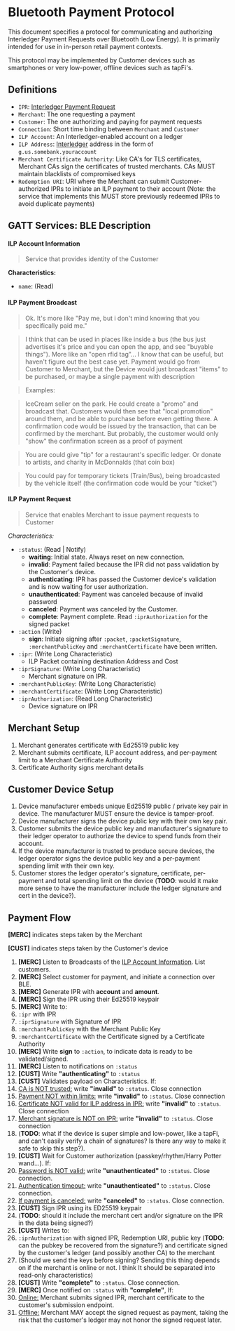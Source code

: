 # Bluetooth Payment Protocol

This document specifies a protocol for communicating and authorizing Interledger Payment Requests over Bluetooth (Low Energy). It is primarily intended for use in in-person retail payment contexts.

This protocol may be implemented by Customer devices such as smartphones or very low-power, offline devices such as tapFi's.

## Definitions

- `IPR`: [Interledger Payment Request](https://github.com/interledger/rfcs/blob/master/0011-interledger-payment-request/0011-interledger-payment-request.md)
- `Merchant`: The one requesting a payment
- `Customer`: The one authorizing and paying for payment requests
- `Connection`: Short time binding between `Merchant` and `Customer`
- `ILP Account`: An Interledger-enabled account on a ledger
- `ILP Address`: [Interledger](https://github.com/interledger/rfcs/blob/master/0015-ilp-addresses/0015-ilp-addresses.md) address in the form of `g.us.somebank.youraccount`
- `Merchant Certificate Authority`: Like CA's for TLS certificates, Merchant CAs sign the certificates of trusted merchants. CAs MUST maintain blacklists of compromised keys
- `Redemption URI`: URI where the Merchant can submit Customer-authorized IPRs to initiate an ILP payment to their account (Note: the service that implements this MUST store previously redeemed IPRs to avoid duplicate payments)

## GATT Services: BLE Description

#### ILP Account Information

> Service that provides identity of the Customer

**Characteristics:**

- `name`: (Read)

#### ILP Payment Broadcast

> Ok. It's more like "Pay me, but i don't mind knowing that you specifically paid me."

> I think that can be used in places like inside a bus (the bus just advertises it's price and you can open the app, and see "buyable things"). More like an "open rfid tag"... I know that can be useful, but haven't figure out the best case yet. Payment would go from Customer to Merchant, but the Device would just broadcast "items" to be purchased, or maybe a single payment with description

> Examples:

> IceCream seller on the park. He could create a "promo" and broadcast that. Customers would then see that "local promotion" around them, and be able to purchase before even getting there. A confirmation code would be issued by the transaction, that can be confirmed by the merchant. But probably, the customer would only "show" the confirmation screen as a proof of payment

> You are could give "tip" for a restaurant's specific ledger. Or donate to artists, and charity in McDonnalds (that coin box)

> You could pay for temporary tickets (Train/Bus), being broadcasted by the vehicle itself (the confirmation code would be your "ticket")


#### ILP Payment Request

> Service that enables Merchant to issue payment requests to Customer

*Characteristics:*

- `:status`: (Read | Notify)
  - __waiting__: Initial state. Always reset on new connection.
  - __invalid__: Payment failed because the IPR did not pass validation by the Customer's device.
  - __authenticating__: IPR has passed the Customer device's validation and is now waiting for user authorization.
  - __unauthenticated__: Payment was canceled because of invalid password
  - __canceled__: Payment was canceled by the Customer. 
  - __complete__: Payment complete. Read `:iprAuthorization` for the signed packet
- `:action` (Write)
  - __sign__: Initiate signing after `:packet`, `:packetSignature`, `:merchantPublicKey` and `:merchantCertificate` have been written.
- `:ipr`: (Write Long Characteristic)
  - ILP Packet containing destination Address and Cost
- `:iprSignature`: (Write Long Characteristic)
  - Merchant signature on IPR.
- `:merchantPublicKey`: (Write Long Characteristic)
- `:merchantCertificate`: (Write Long Characteristic)
- `:iprAuthorization`: (Read Long Characteristic)
  - Device signature on IPR

## Merchant Setup

1. Merchant generates certificate with Ed25519 public key
2. Merchant submits certificate, ILP account address, and per-payment limit to a Merchant Certificate Authority
3. Certificate Authority signs merchant details

## Customer Device Setup

1. Device manufacturer embeds unique Ed25519 public / private key pair in device. The manufacturer MUST ensure the device is tamper-proof.
2. Device manufacturer signs the device public key with their own key pair.
3. Customer submits the device public key and manufacturer's signature to their ledger operator to authorize the device to spend funds from their account.
4. If the device manufacturer is trusted to produce secure devices, the ledger operator signs the device public key and a per-payment spending limit with their own key.
5. Customer stores the ledger operator's signature, certificate, per-payment and total spending limit on the device (**TODO**: would it make more sense to have the manufacturer include the ledger signature and cert in the device?).

## Payment Flow

**[MERC]** indicates steps taken by the Merchant

**[CUST]** indicates steps taken by the Customer's device

1. **[MERC]** Listen to Broadcasts of the [ILP Account Information](#ILPAccountInformation). List customers.
2. **[MERC]** Select customer for payment, and initiate a connection over BLE.
3. **[MERC]** Generate IPR with __account__ and __amount__.
4. **[MERC]** Sign the IPR using their Ed25519 keypair
5. **[MERC]** Write to:
  1. `:ipr` with IPR
  2. `:iprSignature` with Signature of IPR
  3. `:merchantPublicKey` with the Merchant Public Key 
  4. `:merchantCertificate` with the Certificate signed by a Certificate Authority
6. **[MERC]** Write __sign__ to `:action`, to indicate data is ready to be validated/signed.
7. **[MERC]** Listen to notifications on `:status`
8. **[CUST]**  Write __"authenticating"__ to `:status`
9. **[CUST]** Validates payload on Characteristics. If:
  1. [CA is NOT trusted:](#) write __"invalid"__ to `:status`. Close connection
  2. [Payment NOT within limits:](#) write __"invalid"__ to `:status`. Close connection
  3. [Certificate NOT valid for ILP address in IPR:](#) write __"invalid"__ to `:status`. Close connection
  4. [Merchant signature is NOT on IPR:](#) write __"invalid"__ to `:status`. Close connection
  5.  (**TODO**: what if the device is super simple and low-power, like a tapFi, and can't easily verify a chain of signatures? Is there any way to make it safe to skip this step?).
10. **[CUST]**  Wait for Customer authorization (passkey/rhythm/Harry Potter wand...). If:
  1. [Password is NOT valid:](#) write __"unauthenticated"__ to `:status`. Close connection.
  2. [Authentication timeout:](#) write __"unauthenticated"__ to `:status`. Close connection.
  3. [If payment is canceled:](#) write __"canceled"__ to `:status`. Close connection.
11. **[CUST]** Sign IPR using its ED25519 keypair
  1. (**TODO**: should it include the merchant cert and/or signature on the IPR in the data being signed?)
12. **[CUST]** Writes to:
  1. `:iprAuthorization` with signed IPR, Redemption URI, public key (**TODO**: can the pubkey be recovered from the signature?) and certificate signed by the customer's ledger (and possibly another CA) to the merchant
  2. (Should we send the keys before signing? Sending this thing depends on if the merchant is online or not. I think It should be separated into read-only characteristics)
13. **[CUST]** Write __"complete"__ to `:status`. Close connection.
14. **[MERC]** Once notified on `:status` with __"complete"__, If:
  1. [Online:](#) Merchant submits signed IPR, merchant certificate to the customer's submission endpoint. 
  2. [Offline:](#) Merchant MAY accept the signed request as payment, taking the risk that the customer's ledger may not honor the signed request later.